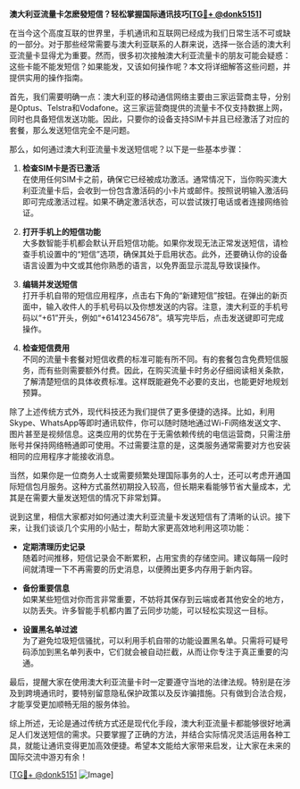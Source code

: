 **澳大利亚流量卡怎麽發短信？轻松掌握国际通讯技巧[[TG💪+ @donk5151](https://t.me/s/donk5151)]**

在当今这个高度互联的世界里，手机通讯和互联网已经成为我们日常生活不可或缺的一部分。对于那些经常需要与澳大利亚联系的人群来说，选择一张合适的澳大利亚流量卡显得尤为重要。然而，很多初次接触澳大利亚流量卡的朋友可能会疑惑：这些卡能不能发短信？如果能发，又该如何操作呢？本文将详细解答这些问题，并提供实用的操作指南。

首先，我们需要明确一点：澳大利亚的移动通信网络主要由三家运营商主导，分别是Optus、Telstra和Vodafone。这三家运营商提供的流量卡不仅支持数据上网，同时也具备短信发送功能。因此，只要你的设备支持SIM卡并且已经激活了对应的套餐，那么发送短信完全不是问题。

那么，如何通过澳大利亚流量卡发送短信呢？以下是一些基本步骤：

1. **检查SIM卡是否已激活**  
   在使用任何SIM卡之前，确保它已经被成功激活。通常情况下，当你购买澳大利亚流量卡后，会收到一份包含激活码的小卡片或邮件。按照说明输入激活码即可完成激活过程。如果不确定激活状态，可以尝试拨打电话或者连接网络验证。

2. **打开手机上的短信功能**  
   大多数智能手机都会默认开启短信功能。如果你发现无法正常发送短信，请检查手机设置中的“短信”选项，确保其处于启用状态。此外，还要确认你的设备语言设置为中文或其他你熟悉的语言，以免界面显示混乱导致误操作。

3. **编辑并发送短信**  
   打开手机自带的短信应用程序，点击右下角的“新建短信”按钮。在弹出的新页面中，输入收件人的手机号码以及你想发送的内容。注意，澳大利亚的手机号码以“+61”开头，例如“+61412345678”。填写完毕后，点击发送键即可完成操作。

4. **检查短信费用**  
   不同的流量卡套餐对短信收费的标准可能有所不同。有的套餐包含免费短信服务，而有些则需要额外付费。因此，在购买流量卡时务必仔细阅读相关条款，了解清楚短信的具体收费标准。这样既能避免不必要的支出，也能更好地规划预算。

除了上述传统方式外，现代科技还为我们提供了更多便捷的选择。比如，利用Skype、WhatsApp等即时通讯软件，你可以随时随地通过Wi-Fi网络发送文字、图片甚至是视频信息。这类应用的优势在于无需依赖传统的电信运营商，只需注册账号并保持网络畅通即可使用。不过需要注意的是，这类服务通常需要对方也安装相同的应用程序才能接收消息。

当然，如果你是一位商务人士或需要频繁处理国际事务的人士，还可以考虑开通国际短信包月服务。这种方式虽然初期投入较高，但长期来看能够节省大量成本，尤其是在需要大量发送短信的情况下非常划算。

说到这里，相信大家都对如何通过澳大利亚流量卡发送短信有了清晰的认识。接下来，让我们谈谈几个实用的小贴士，帮助大家更高效地利用这项功能：

- **定期清理历史记录**  
  随着时间推移，短信记录会不断累积，占用宝贵的存储空间。建议每隔一段时间就清理一下不再需要的历史消息，以便腾出更多内存用于新内容。

- **备份重要信息**  
  如果某些短信对你而言非常重要，不妨将其保存到云端或者其他安全的地方，以防丢失。许多智能手机都内置了云同步功能，可以轻松实现这一目标。

- **设置黑名单过滤**  
  为了避免垃圾短信骚扰，可以利用手机自带的功能设置黑名单。只需将可疑号码添加到黑名单列表中，它们就会被自动拦截，从而让你专注于真正重要的沟通。

最后，提醒大家在使用澳大利亚流量卡时一定要遵守当地的法律法规。特别是在涉及到跨境通讯时，要特别留意隐私保护政策以及反诈骗措施。只有做到合法合规，才能享受更加顺畅无阻的服务体验。

综上所述，无论是通过传统方式还是现代化手段，澳大利亚流量卡都能够很好地满足人们发送短信的需求。只要掌握了正确的方法，并结合实际情况灵活运用各种工具，就能让通讯变得更加高效便捷。希望本文能给大家带来启发，让大家在未来的国际交流中游刃有余！

[[TG💪+ @donk5151](https://t.me/s/donk5151) ![Image](https://i.postimg.cc/rwNCRYN7/Snipaste-2025-04-30-17-27-05.png)]